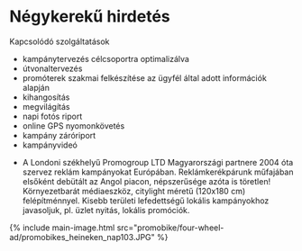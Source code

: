 # Négykerekű hirdetés

Kapcsolódó szolgáltatások

- kampánytervezés célcsoportra optimalizálva
- útvonaltervezés
- promóterek szakmai felkészítése az ügyfél által adott információk alapján
- kihangosítás
- megvilágítás
- napi fotós riport
- online GPS nyomonkövetés
- kampány záróriport
- kampányvideó

* A Londoni székhelyű Promogroup LTD Magyarországi partnere 2004 óta szervez reklám kampányokat Európában.
Reklámkerékpárunk műfajában elsőként debütált az Angol piacon, népszerűsége azóta is töretlen!
Környezetbarát médiaeszköz, citylight méretű (120x180 cm) felépítménnyel.
Kisebb területi lefedettségű lokális kampányokhoz javasoljuk, pl. üzlet nyitás, lokális promóciók.

{% include main-image.html src="promobike/four-wheel-ad/promobikes_heineken_nap103.JPG" %}
